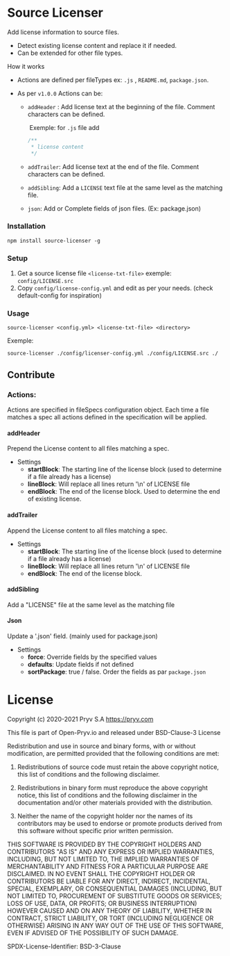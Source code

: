 # Source Licenser

Add license information to source files. 

- Detect existing license content and replace it if needed.
- Can be extended for other file types. 

How it works

- Actions are defined per fileTypes ex: `.js` , `README.md`, `package.json`. 

- As per `v1.0.0` Actions can be: 

  - `addHeader` :  Add license text at the beginning of the file. Comment characters can be defined.

    ​	Exemple: for `.js` file add

    ```javascript
    /**
     * license content
     */
    ```

  - `addTrailer`: Add license text at the end of the file. Comment characters can be defined.

  - `addSibling`: Add a `LICENSE` text file at the same level as the matching file.

  - `json`: Add or Complete fields of json files. (Ex: package.json)

### Installation

`npm install source-licenser -g`

### Setup

1. Get a source license file `<license-txt-file>` exemple: `config/LICENSE.src`
2. Copy `config/license-config.yml` and edit as per your needs. (check default-config for inspiration)

### Usage

`source-licenser <config.yml> <license-txt-file> <directory> `

Exemple:

`source-licenser ./config/licenser-config.yml ./config/LICENSE.src ./` 

## Contribute

### Actions:

Actions are specified in fileSpecs configuration object. Each time a file matches a spec all actions defined in the specification will be applied. 

#### addHeader

Prepend the License content to all files matching a spec.

- Settings
   - **startBlock**: The starting line of the license block (used to determine 
     if a file already has a license)
   - **lineBlock**: Will replace all lines return '\n' of LICENSE file  
   - **endBlock**: The end of the license block. Used to determine the end 
      of existing license.

#### addTrailer

Append the License content to all files matching a spec.

- Settings
  - **startBlock**: The starting line of the license block (used to determine 
    if a file already has a license)
  - **lineBlock**: Will replace all lines return '\n' of LICENSE file  
  - **endBlock**: The end of the license block.

#### addSibling

Add a "LICENSE" file at the same level as the matching file

#### Json

Update a '.json' field. (mainly used for package.json)

- Settings
  - **force**: Override fields by the specified values
  - **defaults**: Update fields if not defined
  - **sortPackage**: true / false. Order the fields as par `package.json` 

# License
Copyright (c) 2020-2021 Pryv S.A https://pryv.com

This file is part of Open-Pryv.io and released under BSD-Clause-3 License

Redistribution and use in source and binary forms, with or without 
modification, are permitted provided that the following conditions are met:

1. Redistributions of source code must retain the above copyright notice, 
   this list of conditions and the following disclaimer.

2. Redistributions in binary form must reproduce the above copyright notice, 
   this list of conditions and the following disclaimer in the documentation 
   and/or other materials provided with the distribution.

3. Neither the name of the copyright holder nor the names of its contributors 
   may be used to endorse or promote products derived from this software 
   without specific prior written permission.

THIS SOFTWARE IS PROVIDED BY THE COPYRIGHT HOLDERS AND CONTRIBUTORS "AS IS" 
AND ANY EXPRESS OR IMPLIED WARRANTIES, INCLUDING, BUT NOT LIMITED TO, THE 
IMPLIED WARRANTIES OF MERCHANTABILITY AND FITNESS FOR A PARTICULAR PURPOSE ARE 
DISCLAIMED. IN NO EVENT SHALL THE COPYRIGHT HOLDER OR CONTRIBUTORS BE LIABLE 
FOR ANY DIRECT, INDIRECT, INCIDENTAL, SPECIAL, EXEMPLARY, OR CONSEQUENTIAL 
DAMAGES (INCLUDING, BUT NOT LIMITED TO, PROCUREMENT OF SUBSTITUTE GOODS OR 
SERVICES; LOSS OF USE, DATA, OR PROFITS; OR BUSINESS INTERRUPTION) HOWEVER 
CAUSED AND ON ANY THEORY OF LIABILITY, WHETHER IN CONTRACT, STRICT LIABILITY, 
OR TORT (INCLUDING NEGLIGENCE OR OTHERWISE) ARISING IN ANY WAY OUT OF THE USE 
OF THIS SOFTWARE, EVEN IF ADVISED OF THE POSSIBILITY OF SUCH DAMAGE.

SPDX-License-Identifier: BSD-3-Clause